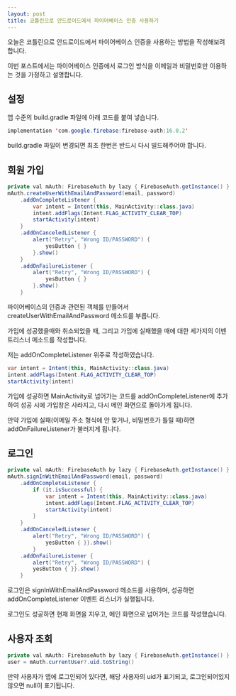 ```yaml
---
layout: post
title: 코틀린으로 안드로이드에서 파이어베이스 인증 사용하기
---
```


오늘은 코틀린으로 안드로이드에서 파이어베이스 인증을 사용하는 방법을 작성해보려 합니다.

이번 포스트에서는 파이어베이스 인증에서 로그인 방식을 이메일과 비밀번호만 이용하는 것을 가정하고 설명합니다.

## 설정

앱 수준의 build.gradle 파일에 아래 코드를 붙여 넣습니다.

```java
implementation 'com.google.firebase:firebase-auth:16.0.2'
```

build.gradle 파일이 변경되면 최초 한번은 반드시 다시 빌드해주어야 합니다.

## 회원 가입

```java
private val mAuth: FirebaseAuth by lazy { FirebaseAuth.getInstance() }
mAuth.createUserWithEmailAndPassword(email, password)
    .addOnCompleteListener {
        var intent = Intent(this, MainActivity::class.java)
        intent.addFlags(Intent.FLAG_ACTIVITY_CLEAR_TOP)
        startActivity(intent)
    }
    .addOnCanceledListener {
        alert("Retry", "Wrong ID/PASSWORD") {
            yesButton { }
        }.show()
    }
    .addOnFailureListener {
        alert("Retry", "Wrong ID/PASSWORD") {
            yesButton { }
        }.show()
    }
```

파이어베이스의 인증과 관련된 객체를 만들어서 createUserWithEmailAndPassword 메소드를 부릅니다.

가입에 성공했을때와 취소되었을 때, 그리고 가입에 실패했을 때에 대한 세가지의 이벤트리스너 메소드를 작성합니다.

저는 addOnCompleteListener 위주로 작성하였습니다.

```java
var intent = Intent(this, MainActivity::class.java)
intent.addFlags(Intent.FLAG_ACTIVITY_CLEAR_TOP)
startActivity(intent)
```

가입에 성공하면 MainActivity로 넘어가는 코드를 addOnCompleteListener에 추가하여 성공 시에 가입창은 사라지고, 다시 메인 화면으로 돌아가게 됩니다.

만약 가입에 실패(이메일 주소 형식에 안 맞거나, 비밀번호가 틀릴 때)하면 addOnFailureListener가 불러지게 됩니다.

## 로그인

```java
private val mAuth: FirebaseAuth by lazy { FirebaseAuth.getInstance() }
mAuth.signInWithEmailAndPassword(email, password)
    .addOnCompleteListener {
        if (it.isSuccessful) {
            var intent = Intent(this, MainActivity::class.java)
            intent.addFlags(Intent.FLAG_ACTIVITY_CLEAR_TOP)
            startActivity(intent)
        }
    }
    .addOnCanceledListener {
        alert("Retry", "Wrong ID/PASSWORD") {
            yesButton { }}.show()
        }
    .addOnFailureListener {
        alert("Retry", "Wrong ID/PASSWORD") {
        yesButton { }}.show()
    }
```

로그인은 signInWithEmailAndPassword 메소드를 사용하며, 성공하면 addOnCompleteListener 이벤트 리스너가  실행됩니다.

로그인도 성공하면 현재 화면을 지우고, 메인 화면으로 넘어가는 코드를 작성했습니다.

## 사용자 조회

```java
private val mAuth: FirebaseAuth by lazy { FirebaseAuth.getInstance() }
user = mAuth.currentUser?.uid.toString()
```

만약 사용자가 앱에 로그인되어 있다면, 해당 사용자의 uid가 표기되고, 로그인되어있지 않으면 null이 표기됩니다.